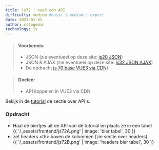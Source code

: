 ```yaml
---
title: js72 | vue3 cdn API
difficulty: medium #basic | medium | expert
date: 2023-01-31
author: cstegeman
technology: js
---
```

  


> #### Voorkennis:  
> * JSON (zie eventueel op deze site: [js20 JSON](../../js-basis/js20-json/))
> * JSON &amp; AJAX (zie eventueel op deze site: [js32 JSON AJAX](../../js-intermediate/js32-json-ajax/))
> * De opdracht [js 70 base VUE3 via CDN](../js70-vue3-cdn-base/))

> #### Doelen:  
> * API koppelen in VUE3 via CDN
             
Bekijk in de [tutorial](https://std.stegion.nl/cs_codebase/js70_vue3cdn_base/index.html) de sectie over API's.
### Opdracht
* Haal de biertjes uit de API van de tutorial en plaats ze in een tabel  
{{ '/_assets/frontend/js72A.png' | image: 'bier tabel', 30 }}
* zet headers &lt;th&gt; boven de kolommen (zie sectie over headers)   
{{ '/_assets/frontend/js72B.png' | image: 'headers bier tabel', 30 }}